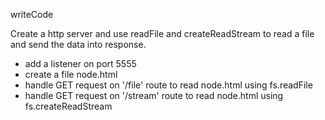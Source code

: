 writeCode

Create a http server and use readFile and createReadStream to read a file and send the data into response.

- add a listener on port 5555
- create a file node.html
- handle GET request on '/file' route to read node.html using fs.readFile
- handle GET request on '/stream' route to read node.html using fs.createReadStream
